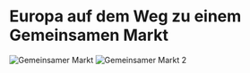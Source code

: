 # Europa auf dem Weg zu einem Gemeinsamen Markt

![Gemeinsamer Markt](pics/gemeinsamer_markt.png)
![Gemeinsamer Markt 2](pics/gemeinsamer_markt2.png)
